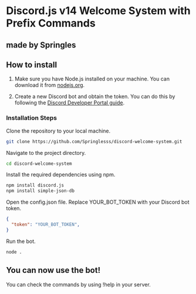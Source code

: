 # Discord.js v14 Welcome System with Prefix Commands

made by Springles
---

## How to install

1. Make sure you have Node.js installed on your machine. You can download it from [nodejs.org](https://nodejs.org/).

2. Create a new Discord bot and obtain the token. You can do this by following the [Discord Developer Portal guide](https://discord.com/developers/docs/intro).

### Installation Steps

Clone the repository to your local machine.
```bash
git clone https://github.com/Springlesss/discord-welcome-system.git
```

Navigate to the project directory.
```bash
cd discord-welcome-system
```
Install the required dependencies using npm.

```bash
npm install discord.js
npm install simple-json-db
```

Open the config.json file.
Replace YOUR_BOT_TOKEN with your Discord bot token.

```json
{
  "token": "YOUR_BOT_TOKEN",
}
```
Run the bot.

```bash
node .
```
You can now use the bot!
---
You can check the commands by using !help in your server.
